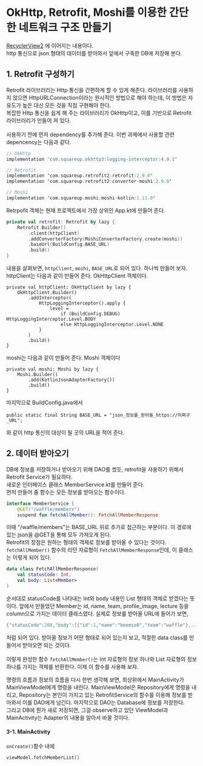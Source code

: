 # OkHttp, Retrofit, Moshi를 이용한 간단한 네트워크 구조 만들기
[RecyclerView2] 에 이어지는 내용이다.<br />
http 통신으로 json 형태의 데이터를 받아와서 앞에서 구축한 DB에 저장해 본다.
## 1. Retrofit 구성하기
Retrofit 라이브러리는 Http 통신을 간편하게 할 수 있게 해준다. 라이브러리를 사용하지 않으면 
HttpURLConnection이라는 원시적인 방법으로 해야 하는데, 이 방법은 자유도가 높은 대신 모든 것을 직접 구현해야 한다.<br />
복잡한 Http 통신을 쉽게 해 주는 라이브러리가 OkHttp이고, 이를 기반으로 Retrofit 라이브러리가 만들어 져 있다.<br /><br />
사용하기 전에 먼저 dependency를 추가해 준다. 이번 과제에서 사용할 관련 depencency는 다음과 같다.
```Kotlin
// OkHttp
implementation "com.squareup.okhttp3:logging-interceptor:4.9.1"

// Retrofit
implementation 'com.squareup.retrofit2:retrofit:2.9.0'
implementation 'com.squareup.retrofit2:converter-moshi:2.9.0'

// Moshi
implementation 'com.squareup.moshi:moshi-kotlin:1.11.0'
```
Retrpofit 객체는 현재 프로젝트에서 가장 상위인 App.kt에 만들어 준다.<br />
```Kotlin
private val retrofit: Retrofit by lazy {
    Retrofit.Builder()
        .client(httpClient)
        .addConverterFactory(MoshiConverterFactory.create(moshi))
        .baseUrl(BuildConfig.BASE_URL)
        .build()
}
```
내용을 살펴보면, ```httpClient```, ```moshi```, ```BASE_URL```로 되어 있다. 하나씩 만들어 보자.<br />
httpClient는 다음과 같이 만들어 준다. OkHttpClient 객체이다.
```
private val httpClient: OkHttpClient by lazy {
    OkHttpClient.Builder()
        .addInterceptor(
            HttpLoggingInterceptor().apply {
                level =
                    if (BuildConfig.DEBUG) HttpLoggingInterceptor.Level.BODY
                    else HttpLoggingInterceptor.Level.NONE
            }
        )
        .build()
}
```
moshi는 다음과 같이 만들어 준다. Moshi 객체이다
```
private val moshi: Moshi by lazy {
    Moshi.Builder()
        .add(KotlinJsonAdapterFactory())
        .build()
}
```
마지막으로 BuildConfig.java에서 
```
public static final String BASE_URL = "json_정보를_받아올_https://어쩌구_URL";
```
와 같이 http 통신의 대상이 될 곳의 URL을 적어 준다.<br />
## 2. 데이터 받아오기
DB에 정보를 저장하거나 받아오기 위해 DAO를 썼듯, retrofit을 사용하기 위해서 Retrofit Service가 필요하다.<br />
새로운 인터페이스 클래스 MemberService.kt를 만들어 준다. <br />
먼저 만들어 줄 함수는 모든 정보를 받아오는 함수이다.
```Kotlin
interface MemberService {
    @GET("/waffle/members")
    suspend fun fetchAllMember(): FetchAllMemberResponse
```
이때 "/waffle/members"는 BASE_URL 위로 추가로 접근하는 부분이다. 이 경로에 있는 json을 @GET을 통해 모두 가져오게 된다. <br />
Retrofit의 장점은 원하는 형태의 객체로 정보를 받아올 수 있다는 것이다. ```fetchAllMember()``` 함수의 리턴 자료형이 ```FetchAllMemberResponse```인데, 이 클래스는 이렇게 되어 있다.
```Kotlin
data class FetchAllMemberResponse(
    val statusCode: Int,
    val body: List<Member>
)
```
순서대로 statusCode를 나타내는 Int와 body 내용인 List<Member> 형태의 객체로 받겠다는 뜻이다. 앞에서 만들었던 Member는 id, name, team, profile_image, lecture 등을 column으로 가지는 데이터 클래스였다. 실제로 정보를 받아올 URL에 들어가 보면, 
```Kotlin
{"statusCode":200,"body":[{"id":1,"name":"beomso0","team":"waffle"},...,{"id":12,"name":"jubilant-choi]","team":"iOS"}]}
```
처럼 되어 있다. 받아올 정보가 어떤 형태로 되어 있는지 보고, 적절한 data class를 만들어서 받아오면 되는 것이다.<br /><br />
이렇게 완성한 함수 ```fetchAllMember()```는 Int 자료형의 정보 하나와 List<Member> 자료형의 정보 하나를 가지는 객체를 반환한다. 이제 이 함수를 사용해 보자.

명령의 흐름과 정보의 흐름을 다시 한번 생각해 보면, 최상위에서 MainActivity가 MainViewModel에게 명령을 내린다. MainViewModel은 Repository에게 명령을 내리고, Repository는 본인이 가지고 있는 RetrofitService의 함수를 이용해 정보를 받아와서 이를 DAO에게 넘긴다. 마지막으로 DAO는 Database에 정보를 저장한다.<br />
그리고 DB에 뭔가 새로 저장되면, 그걸 observe하고 있던 ViewModel과 MainActivity는 Adapter의 내용을 알아서 바꿀 것이다.<br />
#### 3-1. MainActivity
```onCreate()```함수 내에 
```
viewModel.fetchMemberList()
```
[RecyclerView2]: https://github.com/JuTaK97/TIL/blob/main/Android/4_RecyclerView2.md
